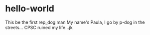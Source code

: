 # hello-world
This be the first rep_dog man
My name's Paula, I go by p-dog in the streets...
CPSC ruined my life...jk
